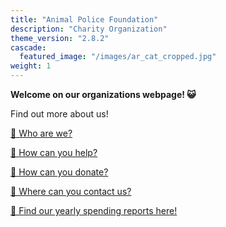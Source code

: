 ```yaml
---
title: "Animal Police Foundation"
description: "Charity Organization"
theme_version: "2.8.2"
cascade:
  featured_image: "/images/ar_cat_cropped.jpg"
weight: 1
---
```


**Welcome on our organizations webpage! 😺**

Find out more about us!

[👥 Who are we?](../animalpolice/about)

[👐 How can you help?](../animalpolice/help)

[🤗 How can you donate?](../animalpolice/donate)

[📨 Where can you contact us?](../animalpolice/contact)

[📑 Find our yearly spending reports here!](../animalpolice/report)
